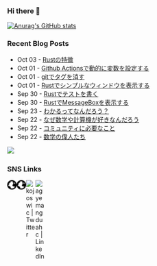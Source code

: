 ### Hi there 👋

[![Anurag's GitHub stats](https://github-readme-stats.vercel.app/api?username=kenjinote)](https://github.com/anuraghazra/github-readme-stats)


### Recent Blog Posts
<!-- feed start -->
- Oct 03 - [Rustの特徴](https://kenji.blog/posts/rust%E3%81%AE%E7%89%B9%E5%BE%B4/)
- Oct 01 - [Github Actionsで動的に変数を設定する](https://kenji.blog/posts/github-actions%E3%81%A7%E5%8B%95%E7%9A%84%E3%81%AB%E5%A4%89%E6%95%B0%E3%82%92%E8%A8%AD%E5%AE%9A%E3%81%99%E3%82%8B/)
- Oct 01 - [gitでタグを消す](https://kenji.blog/posts/git%E3%81%A7%E3%82%BF%E3%82%B0%E3%82%92%E6%B6%88%E3%81%99/)
- Oct 01 - [Rustでシンプルなウィンドウを表示する](https://kenji.blog/posts/rust%E3%81%A7%E3%82%B7%E3%83%B3%E3%83%97%E3%83%AB%E3%81%AA%E3%82%A6%E3%82%A3%E3%83%B3%E3%83%89%E3%82%A6%E3%82%92%E8%A1%A8%E7%A4%BA%E3%81%99%E3%82%8B/)
- Sep 30 - [Rustでテストを書く](https://kenji.blog/posts/rust%E3%81%A7%E3%83%86%E3%82%B9%E3%83%88%E3%82%92%E6%9B%B8%E3%81%8F/)
- Sep 30 - [RustでMessageBoxを表示する](https://kenji.blog/posts/rust%E3%81%A7messagebox%E3%82%92%E8%A1%A8%E7%A4%BA%E3%81%99%E3%82%8B/)
- Sep 23 - [わかるってなんだろう？](https://kenji.blog/posts/%E3%82%8F%E3%81%8B%E3%82%8B%E3%81%A3%E3%81%A6%E3%81%AA%E3%82%93%E3%81%A0%E3%82%8D%E3%81%86/)
- Sep 22 - [なぜ数学や計算機が好きなんだろう](https://kenji.blog/posts/%E3%81%AA%E3%81%9C%E6%95%B0%E5%AD%A6%E3%82%84%E8%A8%88%E7%AE%97%E6%A9%9F%E3%81%8C%E5%A5%BD%E3%81%8D%E3%81%AA%E3%82%93%E3%81%A0%E3%82%8D%E3%81%86/)
- Sep 22 - [コミュニティに必要なこと](https://kenji.blog/posts/%E3%82%B3%E3%83%9F%E3%83%A5%E3%83%8B%E3%83%86%E3%82%A3%E3%81%AB%E5%BF%85%E8%A6%81%E3%81%AA%E3%81%93%E3%81%A8/)
- Sep 22 - [数学の偉人たち](https://kenji.blog/posts/%E6%95%B0%E5%AD%A6%E3%81%AE%E5%81%89%E4%BA%BA%E3%81%9F%E3%81%A1/)
<!-- feed end -->

<!-- GitHub Profile Views Counter -->
![](https://komarev.com/ghpvc/?username=kenjinote)

<!-- SNS Links -->
### SNS Links
[<img align="left" alt="codewithkojo.com" width="22px" src="https://raw.githubusercontent.com/iconic/open-iconic/master/svg/globe.svg" />][website1]
[<img align="left" alt="codewithkojo.com" width="22px" src="https://raw.githubusercontent.com/iconic/open-iconic/master/svg/globe.svg" />][website2]
[<img align="left" alt="kojoswic | Twitter" width="22px" src="https://cdn.jsdelivr.net/npm/simple-icons@v3/icons/twitter.svg" />][twitter]
[<img align="left" alt="agyemangduahc | LinkedIn" width="22px" src="https://cdn.jsdelivr.net/npm/simple-icons@v3/icons/linkedin.svg" />][linkedin]

[website1]: https://hack.jp
[website2]: https://kenji.blog
[twitter]: https://twitter.com/kenjinote
[linkedin]: https://www.linkedin.com/in/kenjinote/

<!--
**kenjinote/kenjinote** is a ✨ _special_ ✨ repository because its `README.md` (this file) appears on your GitHub profile.

Here are some ideas to get you started:

- 🔭 I’m currently working on ...
- 🌱 I’m currently learning ...
- 👯 I’m looking to collaborate on ...
- 🤔 I’m looking for help with ...
- 💬 Ask me about ...
- 📫 How to reach me: ...
- 😄 Pronouns: ...
- ⚡ Fun fact: ...
-->
